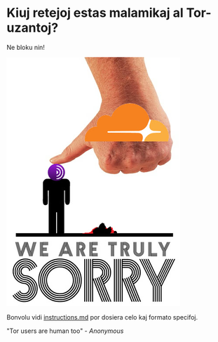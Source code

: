 # Kiuj retejoj estas malamikaj al Tor-uzantoj?

Ne bloku nin!

![](../image/wearetrulysorry.jpg)

Bonvolu vidi [instructions.md](../instructions.md) por dosiera celo kaj formato specifoj.



"Tor users are human too" - _Anonymous_